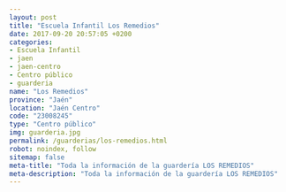 ```yaml
---
layout: post
title: "Escuela Infantil Los Remedios"
date: 2017-09-20 20:57:05 +0200
categories:
- Escuela Infantil
- jaen
- jaen-centro
- Centro público
- guarderia
name: "Los Remedios"
province: "Jaén"
location: "Jaén Centro"
code: "23008245"
type: "Centro público"
img: guarderia.jpg
permalink: /guarderias/los-remedios.html
robot: noindex, follow
sitemap: false
meta-title: "Toda la información de la guardería LOS REMEDIOS"
meta-description: "Toda la información de la guardería LOS REMEDIOS"
---
```

